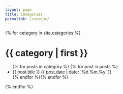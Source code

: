 ```yaml
---
layout: page
title: Categories
permalink: /categor/
---
```

<!-- categories -->	
{% for category in site.categories %}
<div class="box">
	<h1>{{ category | first }}<a name="{{ category | first | cgi_escape }}"></a></h1>
	<ul class="postList">	
	{% for posts in category %}
      {% for post in posts %}
		<li><a href="{{ post.url }}" title="{{ post.excerpt }}">{{ post.title }} 
			<span>{{ post.date | date: '%d.%m.%y' }}</span></a></li>						
	{% endfor %}{% endfor %}
	</ul>
</div>				
{% endfor %}
	

